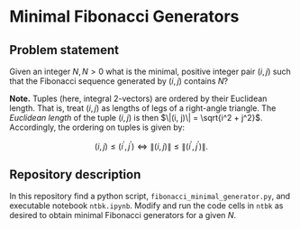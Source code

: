 # Minimal Fibonacci Generators

## Problem statement

Given an integer $N, N> 0$ what is the minimal, positive integer pair $(i, j)$ such that the Fibonacci sequence generated by $(i, j)$ contains $N$?

**Note.** Tuples (here, integral 2-vectors) are ordered by their Euclidean length. That is, treat $(i, j)$ as lengths of legs of a right-angle triangle. The *Euclidean length* of the tuple $(i, j)$ is then $\|(i, j)\| = \sqrt{i^2 + j^2}$. Accordingly, the ordering on tuples is given by: 

$$(i, j) \leq (i^\prime, j^\prime)\iff\|(i, j)\| \leq \|(i^\prime, j^\prime)\|.$$

## Repository description

In this repository find a python script, `fibonacci_minimal_generator.py`, and executable notebook `ntbk.ipynb`. Modify and run the code cells in `ntbk` as desired to obtain minimal Fibonacci generators for a given $N$.
